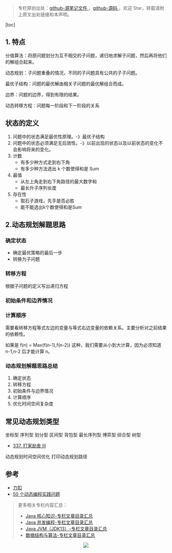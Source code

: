 > 专栏原创出处：[github-源笔记文件 ](https://github.com/GourdErwa/review-notes) ，[github-源码 ](https://github.com/GourdErwa/leetcode)，欢迎 Star，转载请附上原文出处链接和本声明。

[toc]
## 1. 特点
分值算法：将原问题划分为互不相交的子问题，递归地求解子问题，然后再将他们的解组合起来。

动态规划：子问题重叠的情况，不同的子问题具有公共的子子问题。

最优子结构：问题的最优解由相关子问题的最优解组合而成。

边界：问题的边界，得到有限的结果。

动态转移方程：问题每一阶段和下一阶段的关系

## 状态的定义
1. 问题中的状态满足最优性原理。-》最优子结构
2. 问题中的状态必须满足无后效性。-》以前出现的状态以及以前状态的变化不会影响将来的变化。
1. 计数
    - 有多少种方式走到右下角
    - 有多少种方法选出 k 个数使得和是 Sum
2. 最值
    - 从左上角走到右下角路径的最大数字和
    - 最长升子序列长度
3. 存在性
    - 取石子游戏，先手是否必胜
    - 能不能选出k个数使得和是Sum     
 
## 2.动态规划解题思路
### 确定状态
- 确定最优策略的最后一步
- 转换为子问题
### 转移方程
根据子问题的定义写出递归方程

### 初始条件和边界情况

### 计算顺序
需要看转移方程等式左边的变量与等式右边变量的依赖关系。主要分析对之前结果的依赖性。

如果是 f(n) = Max(f(n-1),f(n-2)) 这种，我们需要从小到大计算，因为必须知道 n-1,n-2 后才能计算 n。

### 动态规划解题思路总结
1. 确定状态
2. 转移方程
3. 初始条件与边界情况
4. 计算顺序
5. 优化时间空间复杂度

## 常见动态规划类型
坐标型
序列型
划分型
区间型
背包型
最长序列型
博弈型
综合型
树型
- [337. 打家劫舍 III](https://leetcode-cn.com/problems/house-robber-iii/)

动态规划时间空间优化
打印动态规划路径

## 参考
- [力扣 ](https://leetcode-cn.com/)
- [50 个动态编程实践问题](https://blog.usejournal.com/top-50-dynamic-programming-practice-problems-4208fed71aa3)

> 更多相关专栏内容汇总：
>- [Java 核心知识-专栏文章目录汇总 ](https://gourderwa.blog.csdn.net/article/details/104020339)
>- [Java 并发编程-专栏文章目录汇总 ](https://blog.csdn.net/xiaohulunb/article/details/103594468)
>- [Java JVM（JDK13）-专栏文章目录汇总 ](https://blog.csdn.net/xiaohulunb/article/details/103828570)
>- [数据结构与算法-专栏文章目录汇总 ](https://blog.csdn.net/xiaohulunb/article/details/104368031)

<div align="center">
    <img src="https://blog-review-notes.oss-cn-beijing.aliyuncs.com/gourderwa.footer.jpeg">
</div>